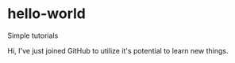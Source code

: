 # hello-world
Simple tutorials

Hi, 
I've just joined GitHub to utilize it's potential to learn new things.
